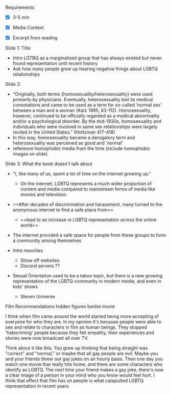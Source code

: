 Requirements
- [x] 3-5 min
- [x] Media Context
- [x] Excerpt from reading


Slide 1: Title
- Intro LGTBQ as a marginalized group that has always existed but never found representation until recent history
- Ask how many people grew up hearing negative things about LGBTQ relationships

Slide 2: 
- “Originally, both terms {homosexuality/heterosexuality} were used primarily by physicians. Eventually, heterosexuality lost its medical connotations and came to be used as a term for so-called ‘normal sex’ between a man and a woman (Katz 1995, 83-112). Homosexuality, however, continued to be officially regarded as a medical abnormality and/or a psychological disorder. By the mid-1930s, homosexuality and individuals who were involved in same sex relationships were largely reviled in the United States.” (Holtzman 417-418)
- In this way, homosexuality became a derogatory term and heterosexuality was perceived as good and 'normal'
- reference homophobic media from the time (include homophobic images on slide)

Slide 3: What the book doesn't talk about
- "I, like many of us, spent a lot of time on the internet growing up."
	- On the internet, LGBTQ represents a much wider proportion of content and media compared to mainstream forms of media like movies and television.

- ==After decades of discrimination and harassment, many turned to the anonymous internet to find a safe place from== 
	- ==lead to an increase in LGBTQ representation across the online world==

- The internet provided a safe space for people from these groups to form a community among themselves
- Intro neocities
	- Show off websites
	- Discord servers ??
- Sexual Orientation used to be a taboo topic, but there is a new growing representation of the LGBTQ community in modern media, and even in kids' shows
	- Steven Universe

Film Recommendations
hidden figures
barbie movie



I think when film came around the world started being more accepting of everyone for who they are. In my opinion it's because people were able to see and relate to characters in film as human beings. They stopped 'hatecriming' people because they felt empathy, their experiences and stories were now broadcast all over TV.

Think about it like this. You grew up thinking that being straight was "correct" and "normal," or maybe that all gay people are evil. Maybe you and your friends threw out gay jokes on an hourly basis. Then one day you watch one movie that really hits home, and there are some characters who identify as LGBTQ. The next time your friend makes a gay joke, there's now a clear image of a person in your mind who you know would feel hurt. I think that effect that film has on people is what catapulted LGBTQ representation in recent years.